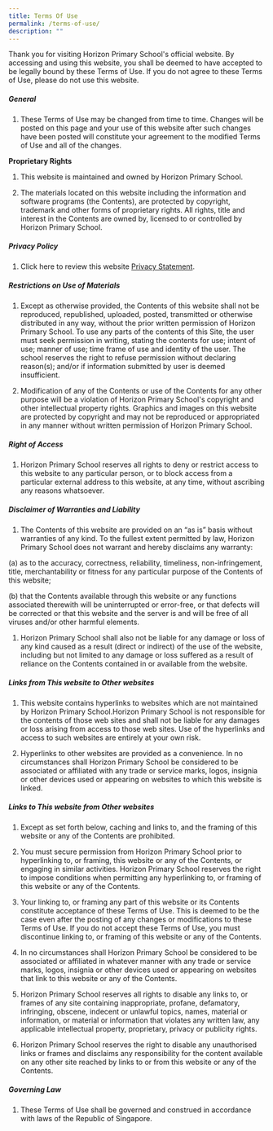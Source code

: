 ```yaml
---
title: Terms Of Use
permalink: /terms-of-use/
description: ""
---
```

Thank you for visiting Horizon Primary School's official website. 
By accessing and using this website, you shall be deemed to have accepted to be legally bound by these Terms of Use. If you do not agree to these Terms of Use, please do not use this website.

##### General

1.  These Terms of Use may be changed from time to time. Changes will be posted on this page and your use of this website after such changes have been posted will constitute your agreement to the modified Terms of Use and all of the changes.

**Proprietary Rights**

1.  This website is maintained and owned by Horizon Primary School.
    
2.  The materials located on this website including the information and software programs (the Contents), are protected by copyright, trademark and other forms of proprietary rights. All rights, title and interest in the Contents are owned by, licensed to or controlled by Horizon Primary School.
    
##### Privacy Policy

1. Click here to review this website [Privacy Statement](https://www.gov.sg/privacy-statement).

##### Restrictions on Use of Materials

1.  Except as otherwise provided, the Contents of this website shall not be reproduced, republished, uploaded, posted, transmitted or otherwise distributed in any way, without the prior written permission of Horizon Primary School. To use any parts of the contents of this Site, the user must seek permission in writing, stating the contents for use; intent of use; manner of use; time frame of use and identity of the user. The school reserves the right to refuse permission without declaring reason(s); and/or if information submitted by user is deemed insufficient.
    
2.  Modification of any of the Contents or use of the Contents for any other purpose will be a violation of Horizon Primary School's copyright and other intellectual property rights. Graphics and images on this website are protected by copyright and may not be reproduced or appropriated in any manner without written permission of Horizon Primary School. 
    
##### Right of Access

1. Horizon Primary School reserves all rights to deny or restrict access to this website to any particular person, or to block access from a particular external address to this website, at any time, without ascribing any reasons whatsoever.

##### Disclaimer of Warranties and Liability

1.  The Contents of this website are provided on an “as is” basis without warranties of any kind. To the fullest extent permitted by law, Horizon Primary School does not warrant and hereby disclaims any warranty:

(a) as to the accuracy, correctness, reliability, timeliness, non-infringement, title, merchantability or fitness for any particular purpose of the Contents of this website;

(b) that the Contents available through this website or any functions associated therewith will be uninterrupted or error-free, or that defects will be corrected or that this website and the server is and will be free of all viruses and/or other harmful elements.

1. Horizon Primary School shall also not be liable for any damage or loss of any kind caused as a result (direct or indirect) of the use of the website, including but not limited to any damage or loss suffered as a result of reliance on the Contents contained in or available from the website.

##### Links from This website to Other websites

1.  This website contains hyperlinks to websites which are not maintained by Horizon Primary School.Horizon Primary School is not responsible for the contents of those web sites and shall not be liable for any damages or loss arising from access to those web sites. Use of the hyperlinks and access to such websites are entirely at your own risk.
    
2.  Hyperlinks to other websites are provided as a convenience. In no circumstances shall Horizon Primary School be considered to be associated or affiliated with any trade or service marks, logos, insignia or other devices used or appearing on websites to which this website is linked.
    

##### Links to This website from Other websites

1.  Except as set forth below, caching and links to, and the framing of this website or any of the Contents are prohibited.
    
2.  You must secure permission from Horizon Primary School prior to hyperlinking to, or framing, this website or any of the Contents, or engaging in similar activities. Horizon Primary School reserves the right to impose conditions when permitting any hyperlinking to, or framing of this website or any of the Contents.
    
3.  Your linking to, or framing any part of this website or its Contents constitute acceptance of these Terms of Use. This is deemed to be the case even after the posting of any changes or modifications to these Terms of Use. If you do not accept these Terms of Use, you must discontinue linking to, or framing of this website or any of the Contents.
    
4.  In no circumstances shall Horizon Primary School be considered to be associated or affiliated in whatever manner with any trade or service marks, logos, insignia or other devices used or appearing on websites that link to this website or any of the Contents.
    
5. Horizon Primary School reserves all rights to disable any links to, or frames of any site containing inappropriate, profane, defamatory, infringing, obscene, indecent or unlawful topics, names, material or information, or material or information that violates any written law, any applicable intellectual property, proprietary, privacy or publicity rights.
    
6. Horizon Primary School reserves the right to disable any unauthorised links or frames and disclaims any responsibility for the content available on any other site reached by links to or from this website or any of the Contents.
    

##### Governing Law

1.  These Terms of Use shall be governed and construed in accordance with laws of the Republic of Singapore.